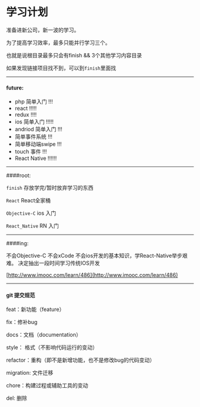 学习计划
======

准备进新公司，新一波的学习。

为了提高学习效率，最多只能并行学习三个。

也就是说根目录最多只会有finish && 3个其他学习内容目录

如果发现链接项目找不到，可以到`finish`里面找

----
#### future:

- php 简单入门 !!!
- react !!!!!
- redux !!!!
- ios 简单入门 !!!!!
- andriod 简单入门 !!!
- 简单事件系统 !!!
- 简单移动端swipe !!!
- touch 事件 !!!
- React Native !!!!!!

----
####root: 

`finish` 存放学完/暂时放弃学习的东西

`React` React全家桶

`Objective-C` ios 入门

`React_Native`  RN 入门

_________

####ing:

不会Objective-C 不会xCode 不会ios开发的基本知识，学React-Native举步艰难。
决定抽出一段时间学习传统IOS开发

[http://www.imooc.com/learn/486](http://www.imooc.com/learn/486)

____
#### git 提交规范

feat：新功能（feature）

fix：修补bug

docs：文档（documentation）

style： 格式（不影响代码运行的变动）

refactor：重构（即不是新增功能，也不是修改bug的代码变动）

migration: 文件迁移

chore：构建过程或辅助工具的变动

del: 删除
